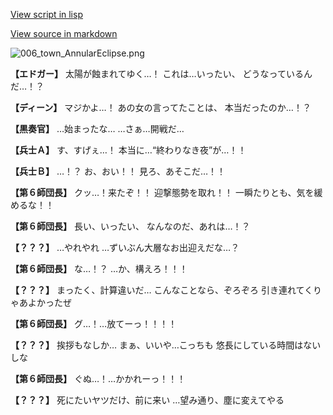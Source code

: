 [View script in lisp](../scripts/1640101.txt)

[View source in markdown](1640101.md)

![006_town_AnnularEclipse.png](../images/backgrounds/006_town_AnnularEclipse.png)

**【エドガー】**
太陽が蝕まれてゆく…！
これは…いったい、
どうなっているんだ…！？

**【ディーン】**
マジかよ…！
あの女の言ってたことは、
本当だったのか…！？

**【黒奏官】**
…始まったな…
…さぁ…開戦だ…

**【兵士Ａ】**
す、すげぇ…！
本当に…“終わりなき夜”が…！！

**【兵士Ｂ】**
…！？
お、おい！！
見ろ、あそこだ…！！

**【第６師団長】**
クッ…！来たぞ！！
迎撃態勢を取れ！！
一瞬たりとも、気を緩めるな！！

**【第６師団長】**
長い、いったい、
なんなのだ、あれは…！？

**【？？？】**
…やれやれ
…ずいぶん大層なお出迎えだな…？

**【第６師団長】**
な…！？
…か、構えろ！！！

**【？？？】**
まったく、計算違いだ…
こんなことなら、ぞろぞろ
引き連れてくりゃあよかったぜ

**【第６師団長】**
グ…！…放てーっ！！！！

**【？？？】**
挨拶もなしか…
まぁ、いいや…こっちも
悠長にしている時間はないしな

**【第６師団長】**
ぐぬ…！…かかれーっ！！！

**【？？？】**
死にたいヤツだけ、前に来い
…望み通り、塵に変えてやる
